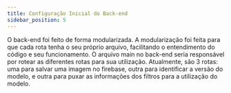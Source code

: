 ```yaml
---
title: Configuração Inicial do Back-end
sidebar_position: 5
---
```


O back-end foi feito de forma modularizada. A modularização foi feita para que cada rota tenha o seu próprio arquivo, facilitando o entendimento do código e seu funcionamento. O arquivo main no back-end seria responsável por rotear as diferentes rotas para sua utilização. Atualmente, são 3 rotas: uma para salvar uma imagem no firebase, outra para identificar a versão do modelo, e outra para puxar as informações dos filtros para a utilização do modelo.
